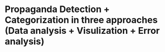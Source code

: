 # Propaganda Detection + Categorization in three approaches (Data analysis + Visulization + Error analysis)

